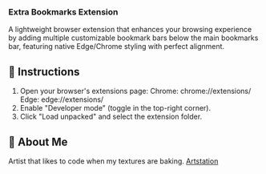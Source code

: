 ### Extra Bookmarks Extension

A lightweight browser extension that enhances your browsing experience by adding multiple customizable bookmark bars below the main bookmarks bar, featuring native Edge/Chrome styling with perfect alignment.

## 🚀 Instructions 

1. Open your browser's extensions page:
    Chrome: chrome://extensions/
    Edge: edge://extensions/
2. Enable "Developer mode" (toggle in the top-right corner).
3. Click "Load unpacked" and select the extension folder.

## 🌟 About Me

Artist that likes to code when my textures are baking. [Artstation](https://www.artstation.com/jaimerodriguez/)
